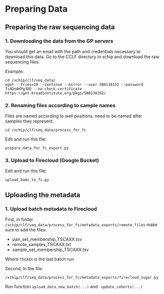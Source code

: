 # Preparing Data

## Preparing the raw sequencing data

### 1. Downloading the data from the GP servers

You should get an email with the path and credentials necessary to download this data. Go to the CCLF directory in xchip and download the raw sequencing files.

Example:

```
cd /xchip/clf/seq_data/ 
wget --tries=10 --continue --mirror --user SN0138152 --password Ts4DoAKPg3DD --no-check-certificate https://get.broadinstitute.org/pkgs/SN0138152/
```

### 2. Renaming files according to sample names

Files are named according to well positions, need to be named after samples they represent.

```
cd /xchip/clf/seq_data/process_for_fc
```

Edit and run this file:

```
prepare_data_for_fc_export.py
```

### 3. Upload to Firecloud \(Google Bucket\)

Edit and run this file:

```
upload_bams_to_fc.py
```

## Uploading the metadata

### 1. Upload batch metadata to Firecloud

First, in folder `/xchip/clf/seq_data/process_for_fc/metadata_exports/remote_files`  make sure to add the files:

* pair\_set\_membership\_TSCAXX.tsv
* remote\_samples\_TSCAXX.txt
* sample\_set\_membership\_TSCAXX.tsv

Where `TSCAXX` is the last batch run

Second, In the file:

```
/xchip/clf/seq_data/process_for_fc/metadata_exports/firecloud_sugar.py
```

Run function `upload_data_new_batch(...)`  and ` update_cohorts(...)` 

